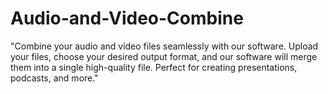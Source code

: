 # Audio-and-Video-Combine
"Combine your audio and video files seamlessly with our software. Upload your files, choose your desired output format, and our software will merge them into a single high-quality file. Perfect for creating presentations, podcasts, and more."

